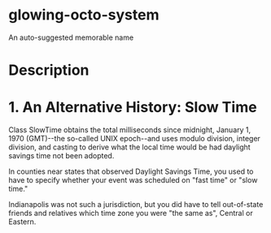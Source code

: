 # glowing-octo-system
An auto-suggested memorable name

# Description

# 1. An Alternative History: Slow Time

Class SlowTime obtains the total milliseconds since midnight, January 1, 1970 (GMT)--the so-called UNIX epoch--and uses modulo division, integer division, and casting to derive what the local time would be had daylight savings time not been adopted.

In counties near states that observed Daylight Savings Time, you used to have to specify whether your event was scheduled on "fast time" or "slow time."

Indianapolis was not such a jurisdiction, but you did have to tell
out-of-state friends and relatives which time zone you were "the same as", Central or Eastern.
